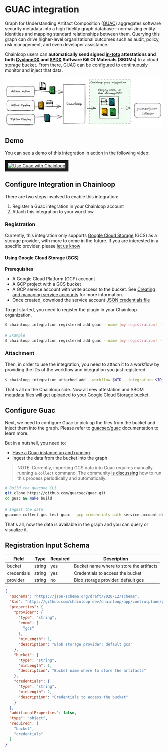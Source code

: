 # GUAC integration

Graph for Understanding Artifact Composition ([GUAC](https://github.com/guacsec/guac)) aggregates software security metadata into a high fidelity graph database—normalizing entity identities and mapping standard relationships between them. Querying this graph can drive higher-level organizational outcomes such as audit, policy, risk management, and even developer assistance.

Chainloop users can **automatically send signed [in-toto](https://in-toto.io/) attestations and both [CycloneDX](https://cyclonedx.org/) and [SPDX](https://spdx.dev/) Software Bill Of Materials (SBOMs)** to a cloud storage bucket. From there, GUAC can be configured to continuously monitor and inject that data.

![GUAC integration](./img/overview.png)

## Demo

You can see a demo of this integration in action in the following video:

<a href="http://www.youtube.com/watch?feature=player_embedded&v=XEeMeyC9ZJs" target="_blank">
  <img src="http://img.youtube.com/vi/XEeMeyC9ZJs/0.jpg" alt="Use Guac with Chainloop" width="100%" height="500" border="10" />
</a>

## Configure Integration in Chainloop

There are two steps involved to enable this integration:

1. Register a Guac integration in your Chainloop account
2. Attach this integration to your workflow

### Registration

Currently, this integration only supports [Google Cloud Storage](https://cloud.google.com/storage) (GCS) as a storage provider, with more to come in the future. If you are interested in a specific provider, please [let us know](https://github.com/chainloop-dev/chainloop/issues/new)

#### Using Google Cloud Storage (GCS)

**Prerequisites**

- A Google Cloud Platform (GCP) account
- A GCP project with a GCS bucket
- A GCP service account with write access to the bucket. See [Creating and managing service accounts](https://cloud.google.com/iam/docs/creating-managing-service-accounts) for more information. 
- Once created, download the service account [JSON credentials file](https://developers.google.com/workspace/guides/create-credentials#create_credentials_for_a_service_account)

To get started, you need to register the plugin in your Chainloop organization.

```sh
$ chainloop integration registered add guac --name [my-registration] --opt bucket=[my-bucket-name] --opt credentials=[credentials-content] --opt provider=gcs

# Example
$ chainloop integration registered add guac --name [my-registration] --opt bucket=test-guac --opt credentials="$(cat ./service-account-devel.json)" --opt provider=gcs
```

### Attachment

Then, in order to use the integration, you need to attach it to a workflow by providing the IDs of the workflow and integration you just registered.

```sh
$ chainloop integration attached add --workflow $WID --integration $ID
```

That's all on the Chainloop side. Now all new attestation and SBOM metadata files will get uploaded to your Google Cloud Storage bucket.
## Configure Guac

Next, we need to configure Guac to pick up the files from the bucket and inject them into the graph. Please refer to [guacsec/guac](https://docs.guac.sh) documentation to learn more.

But in a nutshell, you need to:

- [Have a Guac instance up and running](https://docs.guac.sh/setup)
- Ingest the data from the bucket into the graph

> NOTE: Currently, importing GCS data into Guac requires manually running a `collect` command. The community [is discussing](https://github.com/guacsec/guac/issues/1005) how to run this process periodically and automatically.


```bash
# Build the guacone CLI
git clone https://github.com/guacsec/guac.git
cd guac && make build

# Ingest the data
guacone collect gcs test-guac --gcp-credentials-path service-account-devel.json 
```

That's all, now the data is available in the graph and you can query or visualize it.

## Registration Input Schema

|Field|Type|Required|Description|
|---|---|---|---|
|bucket|string|yes|Bucket name where to store the artifacts|
|credentials|string|yes|Credentials to access the bucket|
|provider|string|no|Blob storage provider: default gcs|

```json
{
  "$schema": "https://json-schema.org/draft/2020-12/schema",
  "$id": "https://github.com/chainloop-dev/chainloop/app/controlplane/plugins/core/guac/v1/registration-request",
  "properties": {
    "provider": {
      "type": "string",
      "enum": [
        "gcs"
      ],
      "minLength": 1,
      "description": "Blob storage provider: default gcs"
    },
    "bucket": {
      "type": "string",
      "minLength": 1,
      "description": "Bucket name where to store the artifacts"
    },
    "credentials": {
      "type": "string",
      "minLength": 2,
      "description": "Credentials to access the bucket"
    }
  },
  "additionalProperties": false,
  "type": "object",
  "required": [
    "bucket",
    "credentials"
  ]
}
```
